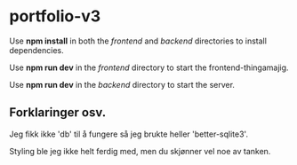# portfolio-v3

Use **npm install** in both the *frontend* and *backend* directories to install dependencies.

Use **npm run dev** in the *frontend* directory to start the frontend-thingamajig.

Use **npm run dev** in the *backend* directory to start the server.

## Forklaringer osv.

Jeg fikk ikke 'db' til å fungere så jeg brukte heller 'better-sqlite3'.

Styling ble jeg ikke helt ferdig med, men du skjønner vel noe av tanken.